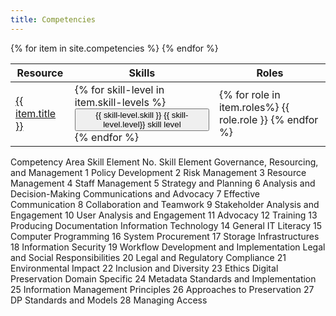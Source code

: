 ```yaml
---
title: Competencies
---
```


<table data-toggle="table" data-pagination="true" data-search="true" data-show-columns="true">
  <thead>
    <tr>
      <th>Resource</th>
      <th>Skills</th>
      <th>Roles</th>
    </tr>
  </thead>
  <tbody>
{% for item in site.competencies %}
    <tr>
      <td data-sortable="true">
    <a href="{{ item.url }}">
      {{ item.title }}
    </a>
      </td>
      <td>
      {% for skill-level in item.skill-levels %}       
      <button type="button" class="btn btn-primary position-relative">
        {{ skill-level.skill }}
        <span class="position-absolute top-0 start-100 translate-middle badge rounded-pill bg-danger">
          {{ skill-level.level}}
          <span class="visually-hidden">skill level</span>
        </span>
      </button>
      {% endfor %}
      </td>
      <td>
      {% for role in item.roles%}
      {{ role.role }}
      {% endfor %}
      </td>
    </tr>
{% endfor %}
  </tbody>
</table>


Competency Area	Skill Element No.	Skill Element
Governance, Resourcing, and Management	1	Policy Development
	2	Risk Management
	3	Resource Management
	4	Staff Management
	5	Strategy and Planning
	6	Analysis and Decision-Making
Communications and Advocacy	7	Effective Communication
	8	Collaboration and Teamwork
	9	Stakeholder Analysis and Engagement
	10	User Analysis and Engagement
	11	Advocacy
	12	Training
	13	Producing Documentation
Information Technology	14	General IT Literacy
	15	Computer Programming
	16	System Procurement
	17	Storage Infrastructures
	18	Information Security
	19	Workflow Development and Implementation
Legal and Social Responsibilities	20	Legal and Regulatory Compliance
	21	Environmental Impact
	22	Inclusion and Diversity
	23	Ethics
Digital Preservation Domain Specific	24	Metadata Standards and Implementation
	25	Information Management Principles
	26	Approaches to Preservation
	27	DP Standards and Models
	28	Managing Access

